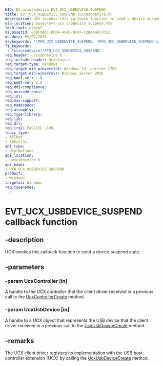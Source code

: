 ```yaml
---
UID: NC:ucxusbdevice.EVT_UCX_USBDEVICE_SUSPEND
title: EVT_UCX_USBDEVICE_SUSPEND (ucxusbdevice.h)
description: UCX invokes this callback function to send a device suspend state.
old-location: buses\evt_ucx_usbdevice_suspend.htm
tech.root: usbref
ms.assetid: 809F946C-DDD4-4C4D-9F0F-F2B4A4657D12
ms.date: 05/07/2018
ms.keywords: "*PFN_UCX_USBDEVICE_SUSPEND, *PFN_UCX_USBDEVICE_SUSPEND callback function [Buses], EVT_UCX_USBDEVICE_SUSPEND, EVT_UCX_USBDEVICE_SUSPEND callback, EvtUcxDeviceSuspend, EvtUcxDeviceSuspend callback function [Buses], buses.evt_ucx_usbdevice_suspend, ucxusbdevice/EvtUcxDeviceSuspend"
f1_keywords:
 - "ucxusbdevice/*PFN_UCX_USBDEVICE_SUSPEND"
req.header: ucxusbdevice.h
req.include-header: Ucxclass.h
req.target-type: Windows
req.target-min-winverclnt: Windows 10, version 1709
req.target-min-winversvr: Windows Server 2016
req.kmdf-ver: 1.0
req.umdf-ver: 2.0
req.ddi-compliance: 
req.unicode-ansi: 
req.idl: 
req.max-support: 
req.namespace: 
req.assembly: 
req.type-library: 
req.lib: 
req.dll: 
req.irql: PASSIVE_LEVEL
topic_type:
- APIRef
- kbSyntax
api_type:
- UserDefined
api_location:
- ucxusbdevice.h
api_name:
- PFN_UCX_USBDEVICE_SUSPEND
product:
- Windows
targetos: Windows
req.typenames: 
---
```


# EVT_UCX_USBDEVICE_SUSPEND callback function


## -description


UCX invokes this callback function to send a device suspend state.


## -parameters




### -param UcxController [in]

 A handle to the UCX controller that the client driver received in a previous call to  the <a href="https://docs.microsoft.com/previous-versions/windows/hardware/drivers/mt188033(v=vs.85)">UcxControllerCreate</a> method.


### -param UcxUsbDevice [in]

A handle to a UCX object that represents the USB device that the client driver received in a previous call to the <a href="https://docs.microsoft.com/windows-hardware/drivers/ddi/ucxusbdevice/nf-ucxusbdevice-ucxusbdevicecreate">UcxUsbDeviceCreate</a> method.


## -remarks



The UCX client driver registers its implementation with the USB host controller extension (UCX) by calling the <a href="https://docs.microsoft.com/windows-hardware/drivers/ddi/ucxusbdevice/nf-ucxusbdevice-ucxusbdevicecreate">UcxUsbDeviceCreate</a> method.



